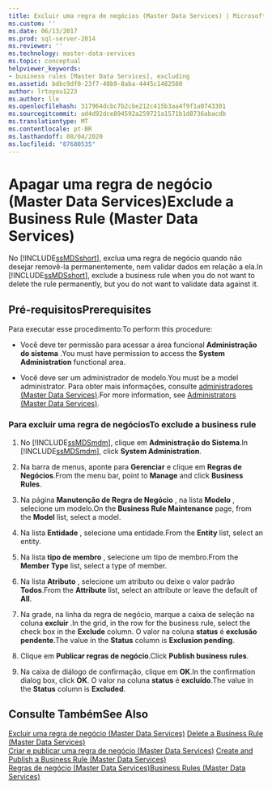 ```yaml
---
title: Excluir uma regra de negócios (Master Data Services) | Microsoft Docs
ms.custom: ''
ms.date: 06/13/2017
ms.prod: sql-server-2014
ms.reviewer: ''
ms.technology: master-data-services
ms.topic: conceptual
helpviewer_keywords:
- business rules [Master Data Services], excluding
ms.assetid: bdbc9df0-23f7-40b9-8aba-4445c1482580
author: lrtoyou1223
ms.author: lle
ms.openlocfilehash: 317964dcbc7b2cbe212c415b3aa4f9f1a0743301
ms.sourcegitcommit: ad4d92dce894592a259721a1571b1d8736abacdb
ms.translationtype: MT
ms.contentlocale: pt-BR
ms.lasthandoff: 08/04/2020
ms.locfileid: "87680535"
---
```

# <a name="exclude-a-business-rule-master-data-services"></a><span data-ttu-id="e31c5-102">Apagar uma regra de negócio (Master Data Services)</span><span class="sxs-lookup"><span data-stu-id="e31c5-102">Exclude a Business Rule (Master Data Services)</span></span>
  <span data-ttu-id="e31c5-103">No [!INCLUDE[ssMDSshort](../includes/ssmdsshort-md.md)], exclua uma regra de negócio quando não desejar removê-la permanentemente, nem validar dados em relação a ela.</span><span class="sxs-lookup"><span data-stu-id="e31c5-103">In [!INCLUDE[ssMDSshort](../includes/ssmdsshort-md.md)], exclude a business rule when you do not want to delete the rule permanently, but you do not want to validate data against it.</span></span>  
  
## <a name="prerequisites"></a><span data-ttu-id="e31c5-104">Pré-requisitos</span><span class="sxs-lookup"><span data-stu-id="e31c5-104">Prerequisites</span></span>  
 <span data-ttu-id="e31c5-105">Para executar esse procedimento:</span><span class="sxs-lookup"><span data-stu-id="e31c5-105">To perform this procedure:</span></span>  
  
-   <span data-ttu-id="e31c5-106">Você deve ter permissão para acessar a área funcional **Administração do sistema** .</span><span class="sxs-lookup"><span data-stu-id="e31c5-106">You must have permission to access the **System Administration** functional area.</span></span>  
  
-   <span data-ttu-id="e31c5-107">Você deve ser um administrador de modelo.</span><span class="sxs-lookup"><span data-stu-id="e31c5-107">You must be a model administrator.</span></span> <span data-ttu-id="e31c5-108">Para obter mais informações, consulte [administradores &#40;Master Data Services&#41;](administrators-master-data-services.md).</span><span class="sxs-lookup"><span data-stu-id="e31c5-108">For more information, see [Administrators &#40;Master Data Services&#41;](administrators-master-data-services.md).</span></span>  
  
### <a name="to-exclude-a-business-rule"></a><span data-ttu-id="e31c5-109">Para excluir uma regra de negócios</span><span class="sxs-lookup"><span data-stu-id="e31c5-109">To exclude a business rule</span></span>  
  
1.  <span data-ttu-id="e31c5-110">No [!INCLUDE[ssMDSmdm](../includes/ssmdsmdm-md.md)], clique em **Administração do Sistema**.</span><span class="sxs-lookup"><span data-stu-id="e31c5-110">In [!INCLUDE[ssMDSmdm](../includes/ssmdsmdm-md.md)], click **System Administration**.</span></span>  
  
2.  <span data-ttu-id="e31c5-111">Na barra de menus, aponte para **Gerenciar** e clique em **Regras de Negócios**.</span><span class="sxs-lookup"><span data-stu-id="e31c5-111">From the menu bar, point to **Manage** and click **Business Rules**.</span></span>  
  
3.  <span data-ttu-id="e31c5-112">Na página **Manutenção de Regra de Negócio** , na lista **Modelo** , selecione um modelo.</span><span class="sxs-lookup"><span data-stu-id="e31c5-112">On the **Business Rule Maintenance** page, from the **Model** list, select a model.</span></span>  
  
4.  <span data-ttu-id="e31c5-113">Na lista **Entidade** , selecione uma entidade.</span><span class="sxs-lookup"><span data-stu-id="e31c5-113">From the **Entity** list, select an entity.</span></span>  
  
5.  <span data-ttu-id="e31c5-114">Na lista **tipo de membro** , selecione um tipo de membro.</span><span class="sxs-lookup"><span data-stu-id="e31c5-114">From the **Member Type** list, select a type of member.</span></span>  
  
6.  <span data-ttu-id="e31c5-115">Na lista **Atributo** , selecione um atributo ou deixe o valor padrão **Todos**.</span><span class="sxs-lookup"><span data-stu-id="e31c5-115">From the **Attribute** list, select an attribute or leave the default of **All**.</span></span>  
  
7.  <span data-ttu-id="e31c5-116">Na grade, na linha da regra de negócio, marque a caixa de seleção na coluna **excluir** .</span><span class="sxs-lookup"><span data-stu-id="e31c5-116">In the grid, in the row for the business rule, select the check box in the **Exclude** column.</span></span> <span data-ttu-id="e31c5-117">O valor na coluna **status** é **exclusão pendente**.</span><span class="sxs-lookup"><span data-stu-id="e31c5-117">The value in the **Status** column is **Exclusion pending**.</span></span>  
  
8.  <span data-ttu-id="e31c5-118">Clique em **Publicar regras de negócio**.</span><span class="sxs-lookup"><span data-stu-id="e31c5-118">Click **Publish business rules**.</span></span>  
  
9. <span data-ttu-id="e31c5-119">Na caixa de diálogo de confirmação, clique em **OK**.</span><span class="sxs-lookup"><span data-stu-id="e31c5-119">In the confirmation dialog box, click **OK**.</span></span> <span data-ttu-id="e31c5-120">O valor na coluna **status** é **excluído**.</span><span class="sxs-lookup"><span data-stu-id="e31c5-120">The value in the **Status** column is **Excluded**.</span></span>  
  
## <a name="see-also"></a><span data-ttu-id="e31c5-121">Consulte Também</span><span class="sxs-lookup"><span data-stu-id="e31c5-121">See Also</span></span>  
 <span data-ttu-id="e31c5-122">[Excluir uma regra de negócio &#40;Master Data Services&#41;](../../2014/master-data-services/delete-a-business-rule-master-data-services.md) </span><span class="sxs-lookup"><span data-stu-id="e31c5-122">[Delete a Business Rule &#40;Master Data Services&#41;](../../2014/master-data-services/delete-a-business-rule-master-data-services.md) </span></span>  
 <span data-ttu-id="e31c5-123">[Criar e publicar uma regra de negócio &#40;Master Data Services&#41;](../../2014/master-data-services/create-and-publish-a-business-rule-master-data-services.md) </span><span class="sxs-lookup"><span data-stu-id="e31c5-123">[Create and Publish a Business Rule &#40;Master Data Services&#41;](../../2014/master-data-services/create-and-publish-a-business-rule-master-data-services.md) </span></span>  
 [<span data-ttu-id="e31c5-124">Regras de negócio &#40;Master Data Services&#41;</span><span class="sxs-lookup"><span data-stu-id="e31c5-124">Business Rules &#40;Master Data Services&#41;</span></span>](../../2014/master-data-services/business-rules-master-data-services.md)  
  
  
